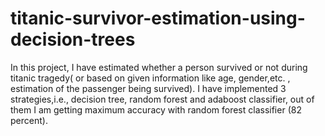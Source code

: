 # titanic-survivor-estimation-using-decision-trees
In this project, I have estimated whether a person survived or not during titanic tragedy( or based on given information like age, gender,etc. , estimation of the passenger being survived). I have implemented 3 strategies,i.e., decision tree,  random forest and adaboost classifier, out of them I am getting maximum accuracy with random forest classifier (82 percent).
